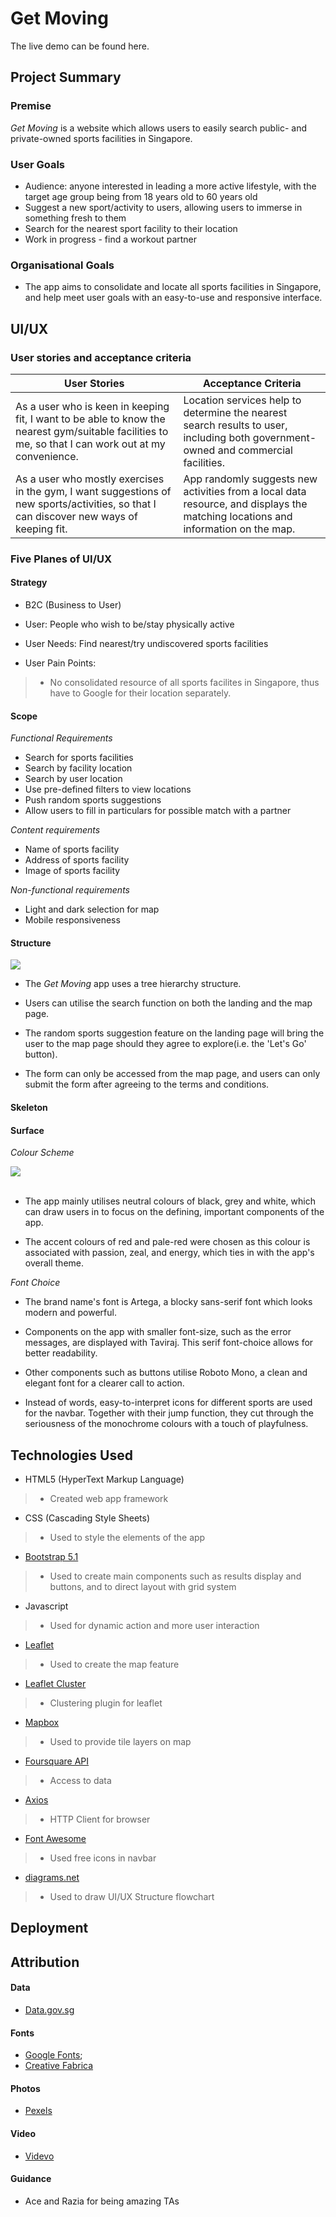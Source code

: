 # Get Moving

The live demo can be found here.

## Project Summary

### Premise

_Get Moving_ is a website which allows users to easily search public- and private-owned sports facilities in Singapore.

### User Goals

* Audience: anyone interested in leading a more active lifestyle, with the target age group being from 18 years old to 60 years old
* Suggest a new sport/activity to users, allowing users to immerse in something fresh to them
* Search for the nearest sport facility to their location
* Work in progress - find a workout partner 

### Organisational Goals

* The app aims to consolidate and locate all sports facilities in Singapore, and help meet user goals with an easy-to-use and responsive interface.

## UI/UX

### User stories and acceptance criteria

User Stories | Acceptance Criteria
------------ | ------------
As a user who is keen in keeping fit, I want to be able to know the nearest gym/suitable facilities to me, so that I can work out at my convenience. | Location services help to determine the nearest search results to user, including both government-owned and commercial facilities.
As a user who mostly exercises in the gym, I want suggestions of new sports/activities, so that I can discover new ways of keeping fit. | App randomly suggests new activities from a local data resource, and displays the matching locations and information on the map.

### Five Planes of UI/UX

#### Strategy

* B2C (Business to User)

* User: People who wish to be/stay physically active

* User Needs: Find nearest/try undiscovered sports facilities

* User Pain Points: 
> * No consolidated resource of all sports facilites in Singapore, thus have to Google for their location separately.

#### Scope

_Functional Requirements_
* Search for sports facilities
* Search by facility location
* Search by user location
* Use pre-defined filters to view locations
* Push random sports suggestions
* Allow users to fill in particulars for possible match with a partner

_Content requirements_
* Name of sports facility
* Address of sports facility
* Image of sports facility

_Non-functional requirements_
* Light and dark selection for map 
* Mobile responsiveness

#### Structure

<img src='images/getmoving-tgc16.jpg'/><br>

* The _Get Moving_ app uses a tree hierarchy structure.

* Users can utilise the search function on both the landing and the map page.

* The random sports suggestion feature on the landing page will bring the user to the map page should they agree to explore(i.e. the 'Let's Go' button).

* The form can only be accessed from the map page, and users can only submit the form after agreeing to the terms and conditions.

#### Skeleton

#### Surface

_Colour Scheme_

<img src='images/colour_palette.jpg' style='display:block'/>
<br>

* The app mainly utilises neutral colours of black, grey and white, which can draw users in to focus on the defining, important components of the app.

* The accent colours of red and pale-red were chosen as this colour is associated with passion, zeal, and energy, which ties in with the app's overall theme.

_Font Choice_

* The brand name's font is Artega, a blocky sans-serif font which looks modern and powerful.

* Components on the app with smaller font-size, such as the error messages, are displayed with Taviraj. This serif font-choice allows for better readability.

* Other components such as buttons utilise Roboto Mono, a clean and elegant font for a clearer call to action.

* Instead of words, easy-to-interpret icons for different sports are used for the navbar. Together with their jump function, they cut through the seriousness of the monochrome colours with a touch of playfulness.

## Technologies Used

* HTML5 (HyperText Markup Language)
> * Created web app framework

* CSS (Cascading Style Sheets)
> * Used to style the elements of the app

* [Bootstrap 5.1](https://getbootstrap.com/docs/5.0/getting-started/introduction/)
> * Used to create main components such as results display and buttons, and to direct layout with grid system

* Javascript
> * Used for dynamic action and more user interaction 

* [Leaflet](https://leafletjs.com/)
> * Used to create the map feature

* [Leaflet Cluster](https://github.com/Leaflet/Leaflet.markercluster)
> * Clustering plugin for leaflet

* [Mapbox](https://www.mapbox.com/)
> * Used to provide tile layers on map

* [Foursquare API](https://developer.foursquare.com/)
> * Access to data

* [Axios](https://www.npmjs.com/package/axios)
> * HTTP Client for browser

* [Font Awesome](https://fontawesome.com/)
> * Used free icons in navbar

* [diagrams.net](https://app.diagrams.net/)
> * Used to draw UI/UX Structure flowchart

## Deployment

## Attribution

#### Data
* [Data.gov.sg](https://data.gov.sg/)

#### Fonts
* [Google Fonts](https://fonts.google.com/);
* [Creative Fabrica](https://www.creativefabrica.com/)

#### Photos
* [Pexels](https://www.pexels.com/)

#### Video
* [Videvo](https://www.videvo.net/)

#### Guidance
* Ace and Razia for being amazing TAs
